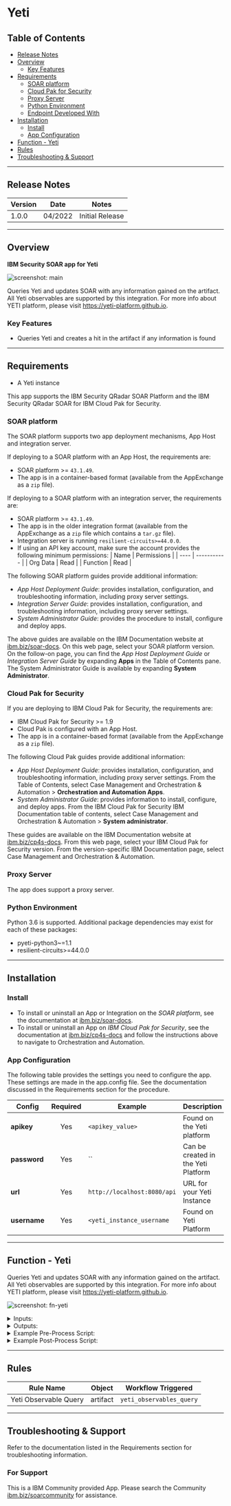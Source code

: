 <!--
  This README.md is generated by running:
  "resilient-sdk docgen -p fn_yeti"

  It is best edited using a Text Editor with a Markdown Previewer. VS Code
  is a good example. Checkout https://guides.github.com/features/mastering-markdown/
  for tips on writing with Markdown

  All fields followed by "::CHANGE_ME::"" should be manually edited

  If you make manual edits and run docgen again, a .bak file will be created

  Store any screenshots in the "doc/screenshots" directory and reference them like:
  ![screenshot: screenshot_1](./screenshots/screenshot_1.png)

  NOTE: If your app is available in the container-format only, there is no need to mention the integration server in this readme.
-->

# Yeti

## Table of Contents
- [Release Notes](#release-notes)
- [Overview](#overview)
  - [Key Features](#key-features)
- [Requirements](#requirements)
  - [SOAR platform](#soar-platform)
  - [Cloud Pak for Security](#cloud-pak-for-security)
  - [Proxy Server](#proxy-server)
  - [Python Environment](#python-environment)
  - [Endpoint Developed With](#endpoint-developed-with)
- [Installation](#installation)
  - [Install](#install)
  - [App Configuration](#app-configuration)
- [Function - Yeti](#function---yeti)
- [Rules](#rules)
- [Troubleshooting & Support](#troubleshooting--support)
---

## Release Notes
<!--
  Specify all changes in this release. Do not remove the release 
  notes of a previous release
-->
| Version | Date | Notes |
| ------- | ---- | ----- |
| 1.0.0 | 04/2022 | Initial Release | 

---

## Overview
<!--
  Provide a high-level description of the function itself and its remote software or application.
  The text below is parsed from the "description" and "long_description" attributes in the setup.py file
-->
**IBM Security SOAR app for Yeti**

 ![screenshot: main](./doc/screenshots/main.png)

Queries Yeti and updates SOAR with any information gained on the artifact. All Yeti observables are supported by this integration. For more info about YETI platform, please visit https://yeti-platform.github.io.	

### Key Features
<!--
  List the Key Features of the Integration
-->
* Queries Yeti and creates a hit in the artifact if any information is found

---

## Requirements
<!--
  List any Requirements 
--> 
* A Yeti instance

This app supports the IBM Security QRadar SOAR Platform and the IBM Security QRadar SOAR for IBM Cloud Pak for Security.

### SOAR platform
The SOAR platform supports two app deployment mechanisms, App Host and integration server.

If deploying to a SOAR platform with an App Host, the requirements are:
* SOAR platform >= `43.1.49`.
* The app is in a container-based format (available from the AppExchange as a `zip` file).

If deploying to a SOAR platform with an integration server, the requirements are:
* SOAR platform >= `43.1.49`.
* The app is in the older integration format (available from the AppExchange as a `zip` file which contains a `tar.gz` file).
* Integration server is running `resilient-circuits>=44.0.0`.
* If using an API key account, make sure the account provides the following minimum permissions: 
  | Name | Permissions |
  | ---- | ----------- |
  | Org Data | Read |
  | Function | Read |

The following SOAR platform guides provide additional information: 
* _App Host Deployment Guide_: provides installation, configuration, and troubleshooting information, including proxy server settings. 
* _Integration Server Guide_: provides installation, configuration, and troubleshooting information, including proxy server settings.
* _System Administrator Guide_: provides the procedure to install, configure and deploy apps. 

The above guides are available on the IBM Documentation website at [ibm.biz/soar-docs](https://ibm.biz/soar-docs). On this web page, select your SOAR platform version. On the follow-on page, you can find the _App Host Deployment Guide_ or _Integration Server Guide_ by expanding **Apps** in the Table of Contents pane. The System Administrator Guide is available by expanding **System Administrator**.

### Cloud Pak for Security
If you are deploying to IBM Cloud Pak for Security, the requirements are:
* IBM Cloud Pak for Security >= 1.9
* Cloud Pak is configured with an App Host.
* The app is in a container-based format (available from the AppExchange as a `zip` file).

The following Cloud Pak guides provide additional information: 
* _App Host Deployment Guide_: provides installation, configuration, and troubleshooting information, including proxy server settings. From the Table of Contents, select Case Management and Orchestration & Automation > **Orchestration and Automation Apps**.
* _System Administrator Guide_: provides information to install, configure, and deploy apps. From the IBM Cloud Pak for Security IBM Documentation table of contents, select Case Management and Orchestration & Automation > **System administrator**.

These guides are available on the IBM Documentation website at [ibm.biz/cp4s-docs](https://ibm.biz/cp4s-docs). From this web page, select your IBM Cloud Pak for Security version. From the version-specific IBM Documentation page, select Case Management and Orchestration & Automation.

### Proxy Server
The app does support a proxy server.

### Python Environment
Python 3.6 is supported.
Additional package dependencies may exist for each of these packages:
* pyeti-python3~=1.1
* resilient-circuits>=44.0.0

---

## Installation

### Install
* To install or uninstall an App or Integration on the _SOAR platform_, see the documentation at [ibm.biz/soar-docs](https://ibm.biz/soar-docs).
* To install or uninstall an App on _IBM Cloud Pak for Security_, see the documentation at [ibm.biz/cp4s-docs](https://ibm.biz/cp4s-docs) and follow the instructions above to navigate to Orchestration and Automation.

### App Configuration
The following table provides the settings you need to configure the app. These settings are made in the app.config file. See the documentation discussed in the Requirements section for the procedure.

| Config | Required | Example | Description |
| ------ | :------: | ------- | ----------- |
| **apikey** | Yes | `<apikey_value>` | Found on the Yeti platform|
| **password** | Yes | `` | Can be created in the Yeti Platform|
| **url** | Yes | `http://localhost:8080/api` | URL for your Yeti Instance |
| **username** | Yes | `<yeti_instance_username` | Found on Yeti Platform|


---

## Function - Yeti
Queries Yeti and updates SOAR with any information gained on the artifact. All Yeti observables are supported by this integration. For more info about YETI platform, please visit https://yeti-platform.github.io.

 ![screenshot: fn-yeti ](./doc/screenshots/fn-yeti.png)

<details><summary>Inputs:</summary>
<p>

| Name | Type | Required | Example | Tooltip |
| ---- | :--: | :------: | ------- | ------- |
| `yeti_artifact_type` | `text` | Yes | `-` | - |
| `yeti_artifact_value` | `text` | Yes | `-` | - |

</p>
</details>

<details><summary>Outputs:</summary>
<p>

> **NOTE:** This example might be in JSON format, but `results` is a Python Dictionary on the SOAR platform.

```python
results = {
  "content": [
    {
      "context": [],
      "created": "2022-04-04T18:52:23.699000",
      "description": null,
      "human_url": "http://localhost:8080/observable/624b3e67f533f89c2f700992",
      "id": "624b3e67f533f89c2f700992",
      "last_analyses": {},
      "sources": [],
      "tags": [
        {
          "first_seen": "2022-04-04T18:52:23.751000",
          "fresh": true,
          "last_seen": "2022-04-04T18:52:23.751000",
          "name": "dridex"
        }
      ],
      "type": "Path",
      "url": "http://localhost:8080/api/observable/624b3e67f533f89c2f700992",
      "value": "C:\\Users\\admin\\AppData\\Roaming\\Adada\\stolen.dat"
    }
  ],
  "inputs": {
    "yeti_artifact_type": "File Path",
    "yeti_artifact_value": "C:\\Users\\admin\\AppData\\Roaming\\Adada\\stolen.dat"
  },
  "metrics": {
    "execution_time_ms": 37,
    "host": "My Host",
    "package": "fn-yeti",
    "package_version": "1.0.0",
    "timestamp": "2022-04-04 16:50:55",
    "version": "1.0"
  },
  "raw": null,
  "reason": null,
  "success": true,
  "version": 2.0
}
```

</p>
</details>

<details><summary>Example Pre-Process Script:</summary>
<p>

```python
inputs.yeti_artifact_type = artifact.type
inputs.yeti_artifact_value = artifact.value
```

</p>
</details>

<details><summary>Example Post-Process Script:</summary>
<p>

```python
if results.success:
  if results.content:
    resp = results.content
    hit = []

    tags = ""
    for tag in resp[0]["tags"]:
        if tags != "":
            tags += ", "
        tags += tag["name"]
    
    descript = resp[0]["description"] if resp[0]["description"] else "None"
    hit = [
        {
          "name": "Type",
          "type": "string",
          "value": "{}".format(resp[0]["type"])
        }, 
        {
          "name": "Value",
          "type": "string",
          "value": "{}".format(resp[0]["value"])
        }, 
        {
          "name": "Tags",
          "type": "string",
          "value": "{}".format(tags)
        },
        {
          "name": "Created",
          "type": "string",
          "value": "{}".format(resp[0]["created"])
        },
        {
          "name": "URL",
          "type": "uri",
          "value": "{}".format(resp[0]["human_url"])
        },
        {
          "name": "Description",
          "type": "string",
          "value": "{}".format(descript)
        }
        ]
    artifact.addHit("Yeti Function hits added", hit)
else:
  incident.addNote("Yeti query failed: {}".format(results.reason))
  
```

</p>
</details>

---





## Rules
| Rule Name | Object | Workflow Triggered |
| --------- | ------ | ------------------ |
| Yeti Observable Query | artifact | `yeti_observables_query` |

---


## Troubleshooting & Support
Refer to the documentation listed in the Requirements section for troubleshooting information.

### For Support
This is a IBM Community provided App. Please search the Community [ibm.biz/soarcommunity](https://ibm.biz/soarcommunity) for assistance.
